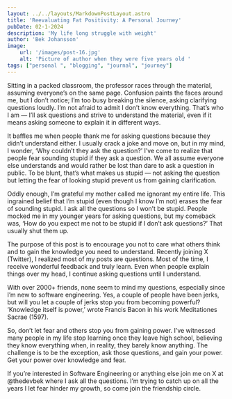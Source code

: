 ```yaml
---
layout: ../../layouts/MarkdownPostLayout.astro
title: 'Reevaluating Fat Positivity: A Personal Journey'
pubDate: 02-1-2024
description: 'My life long struggle with weight'
author: 'Bek Johansson'
image:
    url: '/images/post-16.jpg'
    alt: 'Picture of author when they were five years old '
tags: ["personal ", "blogging", "journal", "journey"]
---
```


Sitting in a packed classroom, the professor races through the material, assuming everyone’s on the same page. Confusion paints the faces around me, but I don’t notice; I’m too busy breaking the silence, asking clarifying questions loudly. I’m not afraid to admit I don’t know everything. That’s who I am — I’ll ask questions and strive to understand the material, even if it means asking someone to explain it in different ways.

It baffles me when people thank me for asking questions because they didn’t understand either. I usually crack a joke and move on, but in my mind, I wonder, ‘Why couldn’t they ask the question?’ I’ve come to realize that people fear sounding stupid if they ask a question. We all assume everyone else understands and would rather be lost than dare to ask a question in public. To be blunt, that’s what makes us stupid — not asking the question but letting the fear of looking stupid prevent us from gaining clarification.

Oddly enough, I’m grateful my mother called me ignorant my entire life. This ingrained belief that I’m stupid (even though I know I’m not) erases the fear of sounding stupid. I ask all the questions so I won’t be stupid. People mocked me in my younger years for asking questions, but my comeback was, ‘How do you expect me not to be stupid if I don’t ask questions?’ That usually shut them up.

The purpose of this post is to encourage you not to care what others think and to gain the knowledge you need to understand. Recently joining X (Twitter), I realized most of my posts are questions. Most of the time, I receive wonderful feedback and truly learn. Even when people explain things over my head, I continue asking questions until I understand.

With over 2000+ friends, none seem to mind my questions, especially since I’m new to software engineering. Yes, a couple of people have been jerks, but will you let a couple of jerks stop you from becoming powerful? ‘Knowledge itself is power,’ wrote Francis Bacon in his work Meditationes Sacrae (1597).

So, don’t let fear and others stop you from gaining power. I’ve witnessed many people in my life stop learning once they leave high school, believing they know everything when, in reality, they barely know anything. The challenge is to be the exception, ask those questions, and gain your power. Get your power over knowledge and fear.

If you’re interested in Software Engineering or anything else join me on X at @thedevbek where I ask all the questions. I’m trying to catch up on all the years I let fear hinder my growth, so come join the friendship circle.
